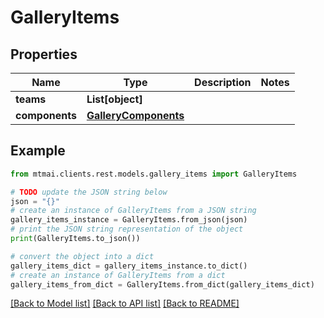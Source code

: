 # GalleryItems


## Properties

Name | Type | Description | Notes
------------ | ------------- | ------------- | -------------
**teams** | **List[object]** |  | 
**components** | [**GalleryComponents**](GalleryComponents.md) |  | 

## Example

```python
from mtmai.clients.rest.models.gallery_items import GalleryItems

# TODO update the JSON string below
json = "{}"
# create an instance of GalleryItems from a JSON string
gallery_items_instance = GalleryItems.from_json(json)
# print the JSON string representation of the object
print(GalleryItems.to_json())

# convert the object into a dict
gallery_items_dict = gallery_items_instance.to_dict()
# create an instance of GalleryItems from a dict
gallery_items_from_dict = GalleryItems.from_dict(gallery_items_dict)
```
[[Back to Model list]](../README.md#documentation-for-models) [[Back to API list]](../README.md#documentation-for-api-endpoints) [[Back to README]](../README.md)


